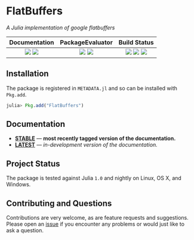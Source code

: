 
# FlatBuffers

*A Julia implementation of google flatbuffers*

| **Documentation**                                                               | **PackageEvaluator**                                            | **Build Status**                                                                                |
|:-------------------------------------------------------------------------------:|:---------------------------------------------------------------:|:-----------------------------------------------------------------------------------------------:|
| [![][docs-stable-img]][docs-stable-url] [![][docs-latest-img]][docs-latest-url] | [![][pkg-0.6-img]][pkg-0.6-url] [![][pkg-0.7-img]][pkg-0.7-url] | [![][travis-img]][travis-url] [![][appveyor-img]][appveyor-url] [![][codecov-img]][codecov-url] |


## Installation

The package is registered in `METADATA.jl` and so can be installed with `Pkg.add`.

```julia
julia> Pkg.add("FlatBuffers")
```

## Documentation

- [**STABLE**][docs-stable-url] &mdash; **most recently tagged version of the documentation.**
- [**LATEST**][docs-latest-url] &mdash; *in-development version of the documentation.*

## Project Status

The package is tested against Julia `1.0` and nightly on Linux, OS X, and Windows.

## Contributing and Questions

Contributions are very welcome, as are feature requests and suggestions. Please open an
[issue][issues-url] if you encounter any problems or would just like to ask a question.



[docs-latest-img]: https://img.shields.io/badge/docs-latest-blue.svg
[docs-latest-url]: https://JuliaData.github.io/FlatBuffers.jl/latest

[docs-stable-img]: https://img.shields.io/badge/docs-stable-blue.svg
[docs-stable-url]: https://JuliaData.github.io/FlatBuffers.jl/stable

[travis-img]: https://travis-ci.org/JuliaData/FlatBuffers.jl.svg?branch=master
[travis-url]: https://travis-ci.org/JuliaData/FlatBuffers.jl

[appveyor-img]: https://ci.appveyor.com/api/projects/status/h227adt6ovd1u3sx/branch/master?svg=true
[appveyor-url]: https://ci.appveyor.com/project/JuliaData/documenter-jl/branch/master

[codecov-img]: https://codecov.io/gh/JuliaData/FlatBuffers.jl/branch/master/graph/badge.svg
[codecov-url]: https://codecov.io/gh/JuliaData/FlatBuffers.jl

[issues-url]: https://github.com/JuliaData/FlatBuffers.jl/issues

[pkg-0.6-img]: https://pkg.julialang.org/badges/FlatBuffers_0.6.svg
[pkg-0.6-url]: https://pkg.julialang.org/?pkg=FlatBuffers
[pkg-0.7-img]: https://pkg.julialang.org/badges/FlatBuffers_0.7.svg
[pkg-0.7-url]: https://pkg.julialang.org/?pkg=FlatBuffers
